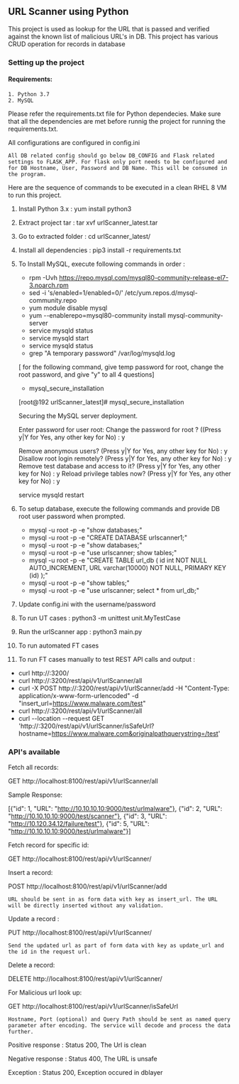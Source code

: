 ## **URL Scanner using Python**
This project is used as lookup for the URL that is passed and verified against the
known list of malicious URL's in DB. This project has various CRUD operation for records in database

### **Setting up the project**

#### Requirements:

    1. Python 3.7
    2. MySQL

Please refer the requirements.txt file for Python dependecies. Make sure that all the dependencies are met before runnig the project
for running the requirements.txt.

All configurations are configured in config.ini

`All DB related config should go below DB_CONFIG and Flask related settings to FLASK_APP. For flask only port needs to be configured and for DB Hostname, User, Password and DB Name. This will be consumed in the program.`

Here are the sequence of commands to be executed in a clean RHEL 8 VM to run this project.

1. Install Python 3.x : yum install python3
2. Extract project tar : tar xvf urlScanner_latest.tar
3. Go to extracted folder : cd urlScanner_latest/
4. Install all dependencies : pip3 install -r requirements.txt
5. To Install MySQL, execute following commands in order :
      - rpm -Uvh https://repo.mysql.com/mysql80-community-release-el7-3.noarch.rpm
      - sed -i 's/enabled=1/enabled=0/' /etc/yum.repos.d/mysql-community.repo
      - yum module disable mysql
      - yum --enablerepo=mysql80-community install mysql-community-server
      - service mysqld status
      - service mysqld start
      - service mysqld status
      - grep "A temporary password" /var/log/mysqld.log

      [ for the following command, give temp password for root, change the root password, and give "y" to all 4 questions]
      - mysql_secure_installation

      [root@192 urlScanner_latest]# mysql_secure_installation

      Securing the MySQL server deployment.

      Enter password for user root:
      Change the password for root ? ((Press y|Y for Yes, any other key for No) : y

      Remove anonymous users? (Press y|Y for Yes, any other key for No) : y
      Disallow root login remotely? (Press y|Y for Yes, any other key for No) : y
      Remove test database and access to it? (Press y|Y for Yes, any other key for No) : y
      Reload privilege tables now? (Press y|Y for Yes, any other key for No) : y

      service mysqld restart

  6. To setup database, execute the following commands and provide DB root user password when prompted.
      - mysql -u root -p -e "show databases;"
      - mysql -u root -p -e "CREATE DATABASE urlscanner1;"
      - mysql -u root -p -e "show databases;"
      - mysql -u root -p -e "use urlscanner; show tables;"
      - mysql -u root -p -e "CREATE TABLE url_db (     id int NOT NULL AUTO_INCREMENT,     URL varchar(10000) NOT NULL,     PRIMARY KEY (id) );"
      - mysql -u root -p -e "show tables;"
      - mysql -u root -p -e "use urlscanner; select * from url_db;"

7. Update config.ini with the username/password
8. To run UT cases : python3 -m unittest unit.MyTestCase
8. Run the urlScanner app : python3 main.py
9. To run automated FT cases
10. To run FT cases manually to test REST API calls and output :

- curl http://<IP>:3200/
- curl http://<IP>:3200/rest/api/v1/urlScanner/all
- curl -X POST http://<IP>:3200/rest/api/v1/urlScanner/add -H "Content-Type: application/x-www-form-urlencoded" -d "insert_url=https://www.malware.com/test"
- curl  http://<IP>:3200/rest/api/v1/urlScanner/all
- curl --location --request GET 'http://<IP>:3200/rest/api/v1/urlScanner/isSafeUrl?hostname=https://www.malware.com&originalpathquerystring=/test'



### **API's available**
Fetch all records:

GET http://localhost:8100/rest/api/v1/urlScanner/all

Sample Response:

[{"id": 1, "URL": "http://10.10.10.10:9000/test/urlmalware"}, {"id": 2, "URL": "http://10.10.10.10:9000/test/scanner"},
{"id": 3, "URL": "http://10.120.34.12/failure/test"}, {"id": 5, "URL": "http://10.10.10.10:9000/test/urlmalware"}]

Fetch record for specific id:

GET http://localhost:8100/rest/api/v1/urlScanner/<id>

Insert a record:

POST http://localhost:8100/rest/api/v1/urlScanner/add

`URL should be sent in as form data with key as insert_url. The URL will be directly inserted without any validation.`

Update a record :

PUT http://localhost:8100/rest/api/v1/urlScanner/<id>

`Send the updated url as part of form data with key as update_url and the id in the request url.`

Delete a record:

DELETE http://localhost:8100/rest/api/v1/urlScanner/<id>

For Malicious url look up:

GET http://localhost:8100/rest/api/v1/urlScanner/isSafeUrl

`Hostname, Port (optional) and Query Path should be sent as named query parameter after encoding. The service will decode and process the data further.`

Positive response : Status 200, The Url is clean

Negative response : Status 400, The URL is unsafe

Exception : Status 200, Exception occured in dblayer
